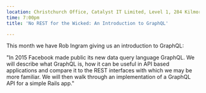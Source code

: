 ```yaml
---
location: Christchurch Office, Catalyst IT Limited, Level 1, 284 Kilmore St, Christchurch
time: 7:00pm
title: 'No REST for the Wicked: An Introduction to GraphQL'

---
```


This month we have Rob Ingram giving us an introduction to GraphQL:

"In 2015 Facebook made public its new data query language GraphQL. We will describe what GraphQL is, how it can be useful in API based applications and compare it to the REST interfaces with which we may be more familiar. We will then walk through an implementation of a GraphQL API for a simple Rails app."
